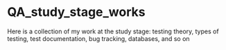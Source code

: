 # QA_study_stage_works
Here is a collection of my work at the study stage: testing theory, types of testing, test documentation, bug tracking, databases, and so on
